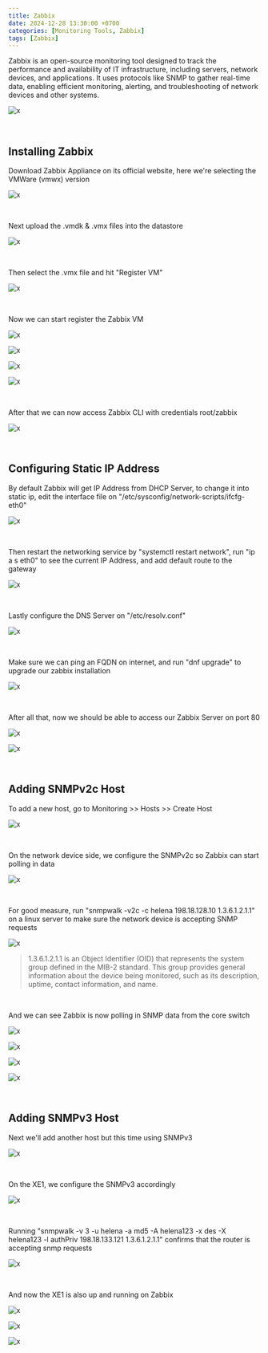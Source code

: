 ```yaml
---
title: Zabbix
date: 2024-12-28 13:30:00 +0700
categories: [Monitoring Tools, Zabbix]
tags: [Zabbix]
---
```


Zabbix is an open-source monitoring tool designed to track the performance and availability of IT infrastructure, including servers, network devices, and applications. It uses protocols like SNMP to gather real-time data, enabling efficient monitoring, alerting, and troubleshooting of network devices and other systems.

![x](/static/2024-12-28-zabbix/00.png)

<br>

## Installing Zabbix

Download Zabbix Appliance on its official website, here we're selecting the VMWare (vmwx) version

![x](/static/2024-12-28-zabbix/01.png)

<br>

Next upload the .vmdk & .vmx files into the datastore

![x](/static/2024-12-28-zabbix/02.png)

<br>

Then select the .vmx file and hit "Register VM"

![x](/static/2024-12-28-zabbix/03.png)

<br>

Now we can start register the Zabbix VM

![x](/static/2024-12-28-zabbix/04.png)

![x](/static/2024-12-28-zabbix/05.png)

![x](/static/2024-12-28-zabbix/06.png)

![x](/static/2024-12-28-zabbix/07.png)

<br>

After that we can now access Zabbix CLI with credentials root/zabbix

![x](/static/2024-12-28-zabbix/08.png)

<br>

## Configuring Static IP Address

By default Zabbix will get IP Address from DHCP Server, to change it into static ip, edit the interface file on "/etc/sysconfig/network-scripts/ifcfg-eth0"

![x](/static/2024-12-28-zabbix/09.png)

<br>

Then restart the networking service by "systemctl restart network", run "ip a s eth0" to see the current IP Address, and add default route to the gateway

![x](/static/2024-12-28-zabbix/10.png)

<br>
 
Lastly configure the DNS Server on "/etc/resolv.conf"

![x](/static/2024-12-28-zabbix/11.png)

<br>

Make sure we can ping an FQDN on internet, and run "dnf upgrade" to upgrade our zabbix installation

![x](/static/2024-12-28-zabbix/12.png)

<br>

After all that, now we should be able to access our Zabbix Server on port 80

![x](/static/2024-12-28-zabbix/13.png)

![x](/static/2024-12-28-zabbix/14.png)

<br>

## Adding SNMPv2c Host

To add a new host, go to Monitoring >> Hosts >> Create Host

![x](/static/2024-12-28-zabbix/15.png)

<br>

On the network device side, we configure the SNMPv2c so Zabbix can start polling in data

![x](/static/2024-12-28-zabbix/15a.png)

<br>

For good measure, run "snmpwalk -v2c -c helena 198.18.128.10 1.3.6.1.2.1.1" on a linux server to make sure the network device is accepting SNMP requests

![x](/static/2024-12-28-zabbix/15b.png)

> 1.3.6.1.2.1.1 is an Object Identifier (OID) that represents the system group defined in the MIB-2 standard. This group provides general information about the device being monitored, such as its description, uptime, contact information, and name.

<br>

And we can see Zabbix is now polling in SNMP data from the core switch

![x](/static/2024-12-28-zabbix/16.png)

![x](/static/2024-12-28-zabbix/17.png)

![x](/static/2024-12-28-zabbix/18.png)

![x](/static/2024-12-28-zabbix/18a.png)

<br>

## Adding SNMPv3 Host

Next we'll add another host but this time using SNMPv3

![x](/static/2024-12-28-zabbix/19.png)

<br>

On the XE1, we configure the SNMPv3 accordingly

![x](/static/2024-12-28-zabbix/20.png)

<br>

Running "snmpwalk -v 3 -u helena -a md5 -A helena123 -x des -X helena123 -l authPriv 198.18.133.121 1.3.6.1.2.1.1" confirms that the router is accepting snmp requests

![x](/static/2024-12-28-zabbix/20a.png)

<br>

And now the XE1 is also up and running on Zabbix

![x](/static/2024-12-28-zabbix/21.png)

![x](/static/2024-12-28-zabbix/22.png)

![x](/static/2024-12-28-zabbix/23.png)

<br>









